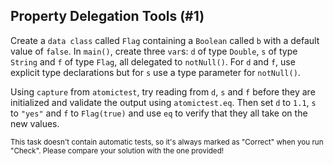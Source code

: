 ## Property Delegation Tools (#1)

Create a `data class` called `Flag` containing a `Boolean` called `b` with a
default value of `false`. In `main()`, create three `var`s: `d` of type `Double`,
`s` of type `String` and `f` of type `Flag`, all delegated to `notNull()`. For
`d` and `f`, use explicit type declarations but for `s` use a type parameter
for `notNull()`.

Using `capture` from `atomictest`, try reading from `d`, `s` and `f` before
they are initialized and validate the output using `atomictest.eq`. Then set
`d` to `1.1`, `s` to `"yes"` and `f` to `Flag(true)` and use `eq` to verify
that they all take on the new values.

<sub> This task doesn't contain automatic tests,
so it's always marked as "Correct" when you run "Check".
Please compare your solution with the one provided! </sub>
